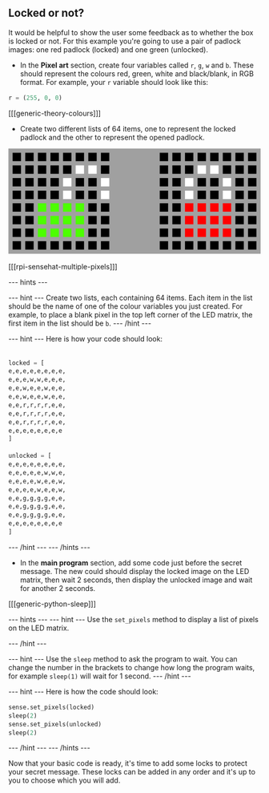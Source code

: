 ## Locked or not?

It would be helpful to show the user some feedback as to whether the box is locked or not. For this example you're going to use a pair of padlock images: one red padlock (locked) and one green (unlocked).

+ In the **Pixel art** section, create four variables called `r`, `g`, `w` and `b`. These should represent the colours red, green, white and black/blank, in RGB format. For example, your `r` variable should look like this:

```python
r = (255, 0, 0)
```

[[[generic-theory-colours]]]

+ Create two different lists of 64 items, one to represent the locked padlock and the other to represent the opened padlock.

![Padlock Images](images/padlocks.png)

[[[rpi-sensehat-multiple-pixels]]]

--- hints ---

--- hint ---
Create two lists, each containing 64 items. Each item in the list should be the name of one of the colour variables you just created. For example, to place a blank pixel in the top left corner of the LED matrix, the first item in the list should be `b`.
--- /hint ---

--- hint ---
Here is how your code should look:

```python

locked = [
e,e,e,e,e,e,e,e,
e,e,e,w,w,e,e,e,
e,e,w,e,e,w,e,e,
e,e,w,e,e,w,e,e,
e,e,r,r,r,r,e,e,
e,e,r,r,r,r,e,e,
e,e,r,r,r,r,e,e,
e,e,e,e,e,e,e,e
]

unlocked = [
e,e,e,e,e,e,e,e,
e,e,e,e,e,w,w,e,
e,e,e,e,w,e,e,w,
e,e,e,e,w,e,e,w,
e,e,g,g,g,g,e,e,
e,e,g,g,g,g,e,e,
e,e,g,g,g,g,e,e,
e,e,e,e,e,e,e,e
]
```
--- /hint ---
--- /hints ---

+ In the **main program** section, add some code just before the secret message. The new could should display the locked image on the LED matrix, then wait 2 seconds, then display the unlocked image and wait for another 2 seconds.

[[[generic-python-sleep]]]

--- hints ---
--- hint ---
Use the `set_pixels` method to display a list of pixels on the LED matrix.

--- /hint ---

--- hint ---
Use the `sleep` method to ask the program to wait. You can change the number in the brackets to change how long the program waits, for example `sleep(1)` will wait for 1 second.
--- /hint ---

--- hint ---
Here is how the code should look:

```python
sense.set_pixels(locked)
sleep(2)
sense.set_pixels(unlocked)
sleep(2)
```
--- /hint ---
--- /hints ---

Now that your basic code is ready, it's time to add some locks to protect your secret message. These locks can be added in any order and it's up to you to choose which you will add.
